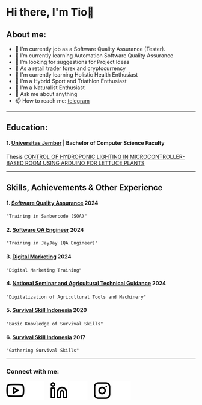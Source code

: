 # Hi there, I'm Tio👋
## About me:
- 🔭 I'm currently job as a Software Quality Assurance (Tester).
- 🌱 I’m currently learning Automation Software Quality Assurance
- 🤔 I’m looking for suggestions for Project Ideas
- 🔭 As a retail trader forex and cryptocurrency
- 👯 I'm currently learning Holistic Health Enthusiast
- 🔭 I'm a Hybrid Sport and Triathlon Enthusiast
- 🌱 I'm a Naturalist Enthusiast
- 💬 Ask me about anything
- 📫 How to reach me: [telegram]()

---

## Education:
#### 1. [Universitas Jember](https://ilkom.unej.ac.id/) | Bachelor of Computer Science Faculty
Thesis [CONTROL OF HYDROPONIC LIGHTING IN MICROCONTROLLER-BASED ROOM USING ARDUINO FOR LETTUCE PLANTS]()

---

## Skills, Achievements & Other Experience
#### 1. [Software Quality Assurance](https://drive.google.com/drive/folders/1k38iKtcg8TFtsLwULySVDZiuNbOs1_YJ) 2024
    "Training in Sanbercode (SQA)"
#### 2. [Software QA Engineer](https://drive.google.com/file/d/1iXQW06nsDmYCdse7AZd-tq7La2DjNsm-/view?usp=drivesdk) 2024
    "Training in JayJay (QA Engineer)"  
#### 3. [Digital Marketing](https://drive.google.com/file/d/1qlXL05E3hhplECd7G7AlK9QbttdgXE5A/view?usp=drive_link) 2024
    "Digital Marketing Training"
#### 4. [National Seminar and Agricultural Technical Guidance](https://drive.google.com/file/d/1PLbXKjaOO4JjBscUYuEZL0nFkZhuNUW_/view?usp=drive_link) 2024
    "Digitalization of Agricultural Tools and Machinery"
#### 5. [Survival Skill Indonesia](https://drive.google.com/drive/folders/1k38iKtcg8TFtsLwULySVDZiuNbOs1_YJ) 2020
    "Basic Knowledge of Survival Skills"
#### 6. [Survival Skill Indonesia](https://drive.google.com/file/d/1YUkD0DSV8Uf4-RprrQQoGOodBkUg9gXi/view?usp=drive_link) 2017
    "Gathering Survival Skills"  
    
---

### Connect with me:

[![website](./img/youtube-light.svg)](https://youtube.com/@eastjavastory?si=ZdJ7L_kd5C-TAzXq)
[![website](./img/youtube-dark.svg)](https://youtube.com/@eastjavastory?si=ZdJ7L_kd5C-TAzXq)
&nbsp;&nbsp;
[![website](./img/linkedin-light.svg)](https://www.linkedin.com/in/prasetiohk?utm_source=share&utm_campaign=share_via&utm_content=profile&utm_medium=android_app)
[![website](./img/linkedin-dark.svg)](https://www.linkedin.com/in/prasetiohk?utm_source=share&utm_campaign=share_via&utm_content=profile&utm_medium=android_app)
&nbsp;&nbsp;
[![website](./img/instagram-light.svg)](https://www.instagram.com/eastjavastory_?igsh=MXBqb212YmN2ejJ5eg==)
[![website](./img/instagram-dark.svg)](https://www.instagram.com/eastjavastory_?igsh=MXBqb212YmN2ejJ5eg==)



